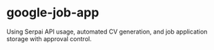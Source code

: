 # google-job-app

Using Serpai API usage, automated CV generation, and job application storage with approval control.
